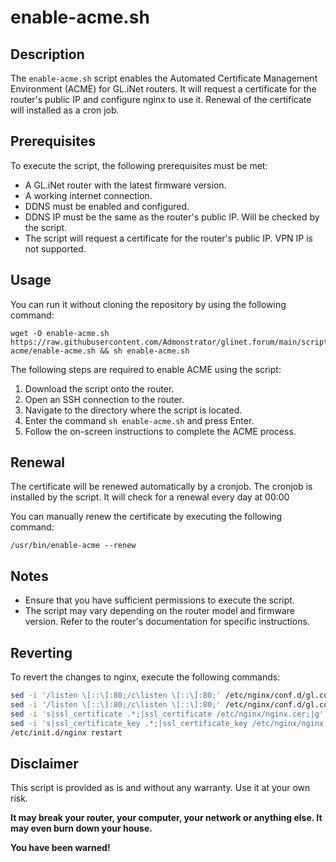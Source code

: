# enable-acme.sh

## Description

The `enable-acme.sh` script enables the Automated Certificate Management Environment (ACME) for GL.iNet routers.
It will request a certificate for the router's public IP and configure nginx to use it.
Renewal of the certificate will installed as a cron job.

## Prerequisites

To execute the script, the following prerequisites must be met:

- A GL.iNet router with the latest firmware version.
- A working internet connection.
- DDNS must be enabled and configured.
- DDNS IP must be the same as the router's public IP. Will be checked by the script.
- The script will request a certificate for the router's public IP. VPN IP is not supported.

## Usage

You can run it without cloning the repository by using the following command:

```shell
wget -O enable-acme.sh https://raw.githubusercontent.com/Admonstrator/glinet.forum/main/scripts/enable-acme/enable-acme.sh && sh enable-acme.sh
```

The following steps are required to enable ACME using the script:

1. Download the script onto the router.
2. Open an SSH connection to the router.
3. Navigate to the directory where the script is located.
4. Enter the command `sh enable-acme.sh` and press Enter.
5. Follow the on-screen instructions to complete the ACME process.

## Renewal

The certificate will be renewed automatically by a cronjob. The cronjob is installed by the script.
It will check for a renewal every day at 00:00

You can manually renew the certificate by executing the following command:

```shell
/usr/bin/enable-acme --renew
```

## Notes

- Ensure that you have sufficient permissions to execute the script.
- The script may vary depending on the router model and firmware version. Refer to the router's documentation for specific instructions.

## Reverting

To revert the changes to nginx, execute the following commands:

```sh
sed -i '/listen \[::\]:80;/c\listen \[::\]:80;' /etc/nginx/conf.d/gl.conf
sed -i '/listen \[::\]:80;/c\listen \[::\]:80;' /etc/nginx/conf.d/gl.conf
sed -i 's|ssl_certificate .*;|ssl_certificate /etc/nginx/nginx.cer;|g' /etc/nginx/conf.d/gl.conf
sed -i 's|ssl_certificate_key .*;|ssl_certificate_key /etc/nginx/nginx.key;|g' /etc/nginx/conf.d/gl.conf
/etc/init.d/nginx restart
```

## Disclaimer

This script is provided as is and without any warranty. Use it at your own risk.

**It may break your router, your computer, your network or anything else. It may even burn down your house.**

**You have been warned!**
